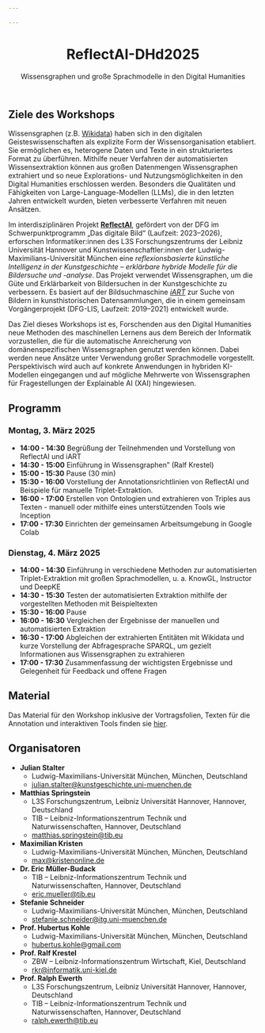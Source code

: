 ```yaml
---

---
```


<header className="heroBanner">
    <div className="container">
        <h1>
            ReflectAI-DHd2025
        </h1>
        <p className="hero__subtitle">Wissensgraphen und große Sprachmodelle in den Digital Humanities</p>
    </div>
</header>

## Ziele des Workshops 

Wissensgraphen (z.B. [Wikidata](https://wikidata.org)) haben sich in den digitalen Geisteswissenschaften als explizite Form der Wissensorganisation etabliert. Sie ermöglichen es, heterogene Daten und Texte in ein strukturiertes Format zu überführen. Mithilfe neuer Verfahren der automatisierten Wissensextraktion können aus großen Datenmengen Wissensgraphen extrahiert und so neue Explorations- und Nutzungsmöglichkeiten in den Digital Humanities erschlossen werden. Besonders die Qualitäten und Fähigkeiten von Large-Language-Modellen (LLMs), die in den letzten Jahren entwickelt wurden, bieten verbesserte Verfahren mit neuen Ansätzen.

Im interdisziplinären Projekt **[ReflectAI](https://www.digitalesbild.gwi.uni-muenchen.de/reflexionsbasierte-kuenstliche-intelligenz-in-der-kunstgeschichte-erklaerbare-hybride-modelle-fuer-die-bildersuche-und-analyse/)**, gefördert von der DFG im Schwerpunktprogramm „Das digitale Bild“ (Laufzeit: 2023–2026), erforschen Informatiker:innen des L3S Forschungszentrums der Leibniz Universität Hannover und Kunstwissenschaftler:innen der Ludwig-Maximilians-Universität München eine *reflexionsbasierte künstliche Intelligenz in der Kunstgeschichte – erklärbare hybride Modelle für die Bildersuche und -analyse*. Das Projekt verwendet Wissensgraphen, um die Güte und Erklärbarkeit von Bildersuchen in der Kunstgeschichte zu verbessern. Es basiert auf der Bildsuchmaschine *[iART](https://iart.vision)* zur Suche von Bildern in kunsthistorischen Datensammlungen, die in einem gemeinsam Vorgängerprojekt (DFG-LIS, Laufzeit: 2019–2021) entwickelt wurde.  

Das Ziel dieses Workshops ist es, Forschenden aus den Digital Humanities neue Methoden des maschinellen Lernens aus dem Bereich der Informatik vorzustellen, die für die automatische Anreicherung von domänenspezifischen Wissensgraphen genutzt werden können. Dabei werden neue Ansätze unter Verwendung großer Sprachmodelle vorgestellt. Perspektivisch wird auch auf konkrete Anwendungen in hybriden KI-Modellen eingegangen und auf mögliche Mehrwerte von Wissensgraphen für Fragestellungen der Explainable AI (XAI) hingewiesen.


## Programm

### Montag, 3. März 2025

- **14:00 - 14:30** Begrüßung der Teilnehmenden und Vorstellung von ReflectAI und iART
- **14:30 - 15:00** Einführung in Wissensgraphen” (Ralf Krestel)
- **15:00 - 15:30** Pause (30 min)
- **15:30 - 16:00** Vorstellung der Annotationsrichtlinien von ReflectAI und Beispiele für manuelle Triplet-Extraktion.
- **16:00 - 17:00** Erstellen von Ontologien und extrahieren von Triples aus Texten -  manuell oder mithilfe eines unterstützenden Tools wie Inception
- **17:00 - 17:30** Einrichten der gemeinsamen Arbeitsumgebung in Google Colab

### Dienstag, 4. März 2025
- **14:00 - 14:30** Einführung in verschiedene Methoden zur automatisierten Triplet-Extraktion mit großen Sprachmodellen, u. a. KnowGL, Instructor und DeepKE
- **14:30 - 15:30** Testen der automatisierten Extraktion mithilfe der vorgestellten Methoden mit Beispieltexten
- **15:30 - 16:00** Pause
- **16:00 - 16:30** Vergleichen der Ergebnisse der manuellen und automatisierten Extraktion
- **16:30 - 17:00** Abgleichen der extrahierten Entitäten mit Wikidata und kurze Vorstellung der Abfragesprache SPARQL, um gezielt Informationen aus Wissensgraphen zu extrahieren
- **17:00 - 17:30** Zusammenfassung der wichtigsten Ergebnisse und Gelegenheit für Feedback und offene Fragen

## Material 

Das Material für den Workshop inklusive der Vortragsfolien, Texten für die Annotation und interaktiven Tools finden sie [hier](http://localhost:3001/ReflectAI-DHd2025/docs/Workshop%20DHd25/beispieltexte).

## Organisatoren

- **Julian Stalter**
  - Ludwig-Maximilians-Universität München, München, Deutschland
  - [julian.stalter@kunstgeschichte.uni-muenchen.de](mailto:julian.stalter@kunstgeschichte.uni-muenchen.de)
- **Matthias Springstein**
  - L3S Forschungszentrum, Leibniz Universität Hannover, Hannover, Deutschland
  - TIB – Leibniz-Informationszentrum Technik und Naturwissenschaften, Hannover, Deutschland
  - [matthias.springstein@tib.eu](mailto:matthias.springstein@tib.eu)
- **Maximilian Kristen**
  - Ludwig-Maximilians-Universität München, München, Deutschland
  - [max@kristenonline.de](mailto:max@kristenonline.de)
- **Dr. Eric Müller-Budack**
  - TIB – Leibniz-Informationszentrum Technik und Naturwissenschaften, Hannover, Deutschland
  - [eric.mueller@tib.eu](mailto:eric.mueller@tib.eu)
- **Stefanie Schneider**
  - Ludwig-Maximilians-Universität München, München, Deutschland
  - [stefanie.schneider@itg.uni-muenchen.de](mailto:stefanie.schneider@itg.uni-muenchen.de)
- **Prof. Hubertus Kohle**
  - Ludwig-Maximilians-Universität München, München, Deutschland
  - [hubertus.kohle@gmail.com](mailto:hubertus.kohle@gmail.com)
- **Prof. Ralf Krestel**
  - ZBW – Leibniz-Informationszentrum Wirtschaft, Kiel, Deutschland
  - [rkr@informatik.uni-kiel.de](mailto:rkr@informatik.uni-kiel.de)
- **Prof. Ralph Ewerth**
  - L3S Forschungszentrum, Leibniz Universität Hannover, Hannover, Deutschland
  - TIB – Leibniz-Informationszentrum Technik und Naturwissenschaften, Hannover, Deutschland
  - [ralph.ewerth@tib.eu](mailto:ralph.ewerth@tib.eu)